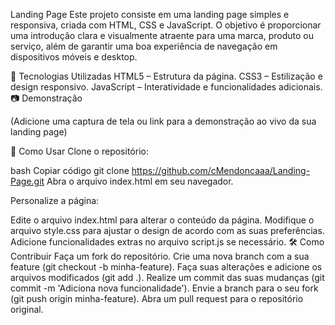 

Landing Page
Este projeto consiste em uma landing page simples e responsiva, criada com HTML, CSS e JavaScript. O objetivo é proporcionar uma introdução clara e visualmente atraente para uma marca, produto ou serviço, além de garantir uma boa experiência de navegação em dispositivos móveis e desktop.

🚀 Tecnologias Utilizadas
HTML5 – Estrutura da página.
CSS3 – Estilização e design responsivo.
JavaScript – Interatividade e funcionalidades adicionais.
📷 Demonstração

(Adicione uma captura de tela ou link para a demonstração ao vivo da sua landing page)

🔧 Como Usar
Clone o repositório:

bash
Copiar código
git clone https://github.com/cMendoncaaa/Landing-Page.git
Abra o arquivo index.html em seu navegador.

Personalize a página:

Edite o arquivo index.html para alterar o conteúdo da página.
Modifique o arquivo style.css para ajustar o design de acordo com as suas preferências.
Adicione funcionalidades extras no arquivo script.js se necessário.
🛠️ Como Contribuir
Faça um fork do repositório.
Crie uma nova branch com a sua feature (git checkout -b minha-feature).
Faça suas alterações e adicione os arquivos modificados (git add .).
Realize um commit das suas mudanças (git commit -m 'Adiciona nova funcionalidade').
Envie a branch para o seu fork (git push origin minha-feature).
Abra um pull request para o repositório original.
